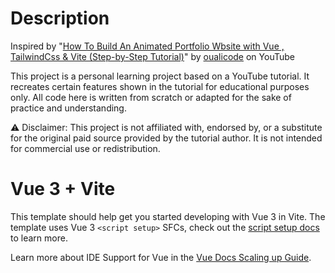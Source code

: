 # Description
Inspired by "[How To Build An Animated Portfolio Wbsite with Vue , TailwindCss & Vite (Step-by-Step Tutorial)](https://www.youtube.com/watch?v=3xfE1ur6YY4)" by [oualicode](https://buymeacoffee.com/oualicode) on YouTube

This project is a personal learning project based on a YouTube tutorial. It recreates certain features shown in the tutorial for educational purposes only. All code here is written from scratch or adapted for the sake of practice and understanding.

⚠️ Disclaimer: This project is not affiliated with, endorsed by, or a substitute for the original paid source provided by the tutorial author. It is not intended for commercial use or redistribution.

# Vue 3 + Vite

This template should help get you started developing with Vue 3 in Vite. The template uses Vue 3 `<script setup>` SFCs, check out the [script setup docs](https://v3.vuejs.org/api/sfc-script-setup.html#sfc-script-setup) to learn more.

Learn more about IDE Support for Vue in the [Vue Docs Scaling up Guide](https://vuejs.org/guide/scaling-up/tooling.html#ide-support).
